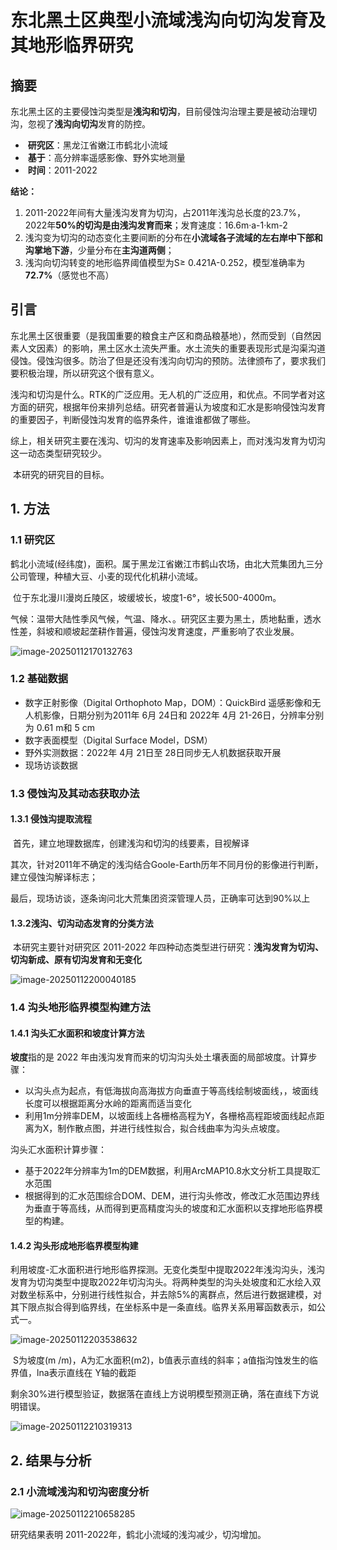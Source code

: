 # 东北黑土区典型小流域浅沟向切沟发育及其地形临界研究

## 摘要

​	东北黑土区的主要侵蚀沟类型是**浅沟和切沟**，目前侵蚀沟治理主要是被动治理切沟，忽视了**浅沟向切沟**发育的防控。

- ​	**研究区**：黑龙江省嫩江市鹤北小流域
- ​	**基于**：高分辨率遥感影像、野外实地测量
- ​	**时间**：2011-2022

**结论：**

1. 2011-2022年间有大量浅沟发育为切沟，占2011年浅沟总长度的23.7%，2022年**50%的切沟是由浅沟发育而来**；发育速度：16.6m·a-1·km-2
2. 浅沟变为切沟的动态变化主要间断的分布在**小流域各子流域的左右岸中下部和沟掌地下游**，少量分布在**主沟道两侧**；
3. 浅沟向切沟转变的地形临界阈值模型为S≥ 0.421A-0.252，模型准确率为 **72.7%**（感觉也不高）

## 引言

​	东北黑土区很重要（是我国重要的粮食主产区和商品粮基地），然而受到（自然因素人文因素）的影响，黑土区水土流失严重。水土流失的重要表现形式是沟渠沟道侵蚀。侵蚀沟很多。防治了但是还没有浅沟向切沟的预防。法律颁布了，要求我们要积极治理，所以研究这个很有意义。

​	浅沟和切沟是什么。RTK的广泛应用。无人机的广泛应用，和优点。不同学者对这方面的研究，根据年份来排列总结。研究者普遍认为坡度和汇水是影响侵蚀沟发育的重要因子，判断侵蚀沟发育的临界条件，谁谁谁都做了哪些。

​	综上，相关研究主要在浅沟、切沟的发育速率及影响因素上，而对浅沟发育为切沟这一动态类型研究较少。

​	本研究的研究目的目标。

## 1. 方法

### 1.1 研究区

​	鹤北小流域(经纬度)，面积。属于黑龙江省嫩江市鹤山农场，由北大荒集团九三分公司管理，种植大豆、小麦的现代化机耕小流域。

​	位于东北漫川漫岗丘陵区，坡缓坡长，坡度1-6°，坡长500-4000m。

​	气候：温带大陆性季风气候，气温、降水、。研究区主要为黑土，质地黏重，透水性差，斜坡和顺坡起垄耕作普遍，侵蚀沟发育速度，严重影响了农业发展。

![image-20250112170132763](C:\Users\Administrator\AppData\Roaming\Typora\typora-user-images\image-20250112170132763.png)

### 1.2 基础数据

- 数字正射影像（Digital Orthophoto Map，DOM）：QuickBird 遥感影像和无人机影像，日期分别为2011年 6月 24日和 2022年 4月 21-26日，分辨率分别为 0.61 m和 5 cm
- 数字表面模型（Digital Surface Model，DSM）
- 野外实测数据：2022年 4月 21日至 28日同步无人机数据获取开展
- 现场访谈数据

### 1.3 侵蚀沟及其动态获取办法

#### 1.3.1 侵蚀沟提取流程

​	首先，建立地理数据库，创建浅沟和切沟的线要素，目视解译

​	其次，针对2011年不确定的浅沟结合Goole-Earth历年不同月份的影像进行判断，建立侵蚀沟解译标志；

​	最后，现场访谈，逐条询问北大荒集团资深管理人员，正确率可达到90%以上

#### 1.3.2浅沟、切沟动态发育的分类方法

​	本研究主要针对研究区 2011-2022 年四种动态类型进行研究：**浅沟发育为切沟、切沟新成、原有切沟发育和无变化**

![image-20250112200040185](C:\Users\Administrator\AppData\Roaming\Typora\typora-user-images\image-20250112200040185.png)

### 1.4 沟头地形临界模型构建方法

#### 1.4.1 沟头汇水面积和坡度计算方法

**坡度**指的是 2022 年由浅沟发育而来的切沟沟头处土壤表面的局部坡度。计算步骤：

- 以沟头点为起点，有低海拔向高海拔方向垂直于等高线绘制坡面线，，坡面线长度可以根据距离分水岭的距离而适当变化
- 利用1m分辨率DEM，以坡面线上各栅格高程为Y，各栅格高程距坡面线起点距离为X，制作散点图，并进行线性拟合，拟合线曲率为沟头点坡度。

沟头汇水面积计算步骤：

- 基于2022年分辨率为1m的DEM数据，利用ArcMAP10.8水文分析工具提取汇水范围
- 根据得到的汇水范围综合DOM、DEM，进行沟头修改，修改汇水范围边界线为垂直于等高线，从而得到更高精度沟头的坡度和汇水面积以支撑地形临界模型的构建。

#### 1.4.2 沟头形成地形临界模型构建

​	利用坡度-汇水面积进行地形临界探测。无变化类型中提取2022年浅沟沟头，浅沟发育为切沟类型中提取2022年切沟沟头。将两种类型的沟头处坡度和汇水绘入双对数坐标系中，分别进行线性拟合，并去除5%的离群点，然后进行数据建模，对其下限点拟合得到临界线，在坐标系中是一条直线。临界关系用幂函数表示，如公式一。

![image-20250112203538632](C:\Users\Administrator\AppData\Roaming\Typora\typora-user-images\image-20250112203538632.png)

​	S为坡度(m /m)，A为汇水面积(m2)，b值表示直线的斜率；a值指沟蚀发生的临界值，lna表示直线在 Y轴的截距

剩余30%进行模型验证，数据落在直线上方说明模型预测正确，落在直线下方说明错误。

![image-20250112210319313](C:\Users\Administrator\AppData\Roaming\Typora\typora-user-images\image-20250112210319313.png)

## 2. 结果与分析

### 2.1 小流域浅沟和切沟密度分析

![image-20250112210658285](C:\Users\Administrator\AppData\Roaming\Typora\typora-user-images\image-20250112210658285.png)

研究结果表明 2011-2022年，鹤北小流域的浅沟减少，切沟增加。
